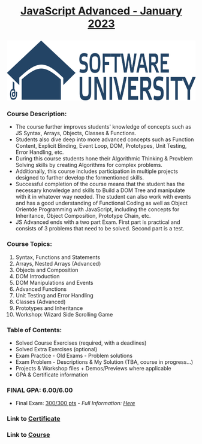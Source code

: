 <html>
<body>

# <p align="center"><a href="https://softuni.bg/trainings/3961/js-advanced-january-2023"> JavaScript Advanced - January 2023 </a><p>

<a href="https://softuni.bg/">
<img src="https://raw.githubusercontent.com/mirokrastanov/Software-Engineering-SoftUni/main/miscellaneous/softuni-banner.png" alt="softuni-banner" width="1218" height="160">
</a>

</body>
</html>

### Course Description:
- The course further improves students' knowledge of concepts such as JS Syntax, Arrays, Objects, Classes & Functions. 
- Students also dive deep into more advanced concepts such as Function Content, Explicit Binding, Event Loop, DOM, Prototypes, Unit Testing, Error Handling, etc.
- During this course students hone their Algorithmic Thinking & Provblem Solving skills by creating Algorithms for complex problems.
- Additionally, this course includes participation in multiple projects designed to further develop the formentioned skills.
- Successful completion of the course means that the student has the necessary knowledge and skills to Build a DOM Tree and manipulate with it in whatever way needed. The student can also work with events and has a good understanding of Functional Coding as well as Object Orientde Programming with JavaScript, including the concepts for Inheritance, Object Composition, Prototype Chain, etc.
- JS Advanced ends with a two part Exam. First part is practical and consists of 3 problems that need to be solved. Second part is a test.

### Course Topics:
1. Syntax, Functions and Statements
2. Arrays, Nested Arrays (Advanced)
3. Objects and Composition
4. DOM Introduction
5. DOM Manipulations and Events
6. Advanced Functions
7. Unit Testing and Error Handling
8. Classes (Advanced)
9. Prototypes and Inheritance
10. Workshop: Wizard Side Scrolling Game

### Table of Contents:
- Solved Course Exercises (required, with a deadlines)
- Solved Extra Exercises (optional)
- Exam Practice - Old Exams - Problem solutions
- Exam Problem - Descriptions & My Solution (TBA, course in progress...)
- Projects & Workshop files + Demos/Previews where applicable
- GPA & Certificate information

### FINAL GPA: 6.00/6.00 
- Final Exam: <a href="https://i.imgur.com/csPYCZi.png">300/300 pts</a> <i> - Full Information: <a href="https://github.com/mirokrastanov/Software-Engineering-SoftUni/tree/main/softuni-js-advanced/final-exam">Here</a></i>


### Link to <a href="https://softuni.bg/Certificates/Details/160014/409ec459">Certificate</a>
### Link to <a href="https://softuni.bg/trainings/3961/js-advanced-january-2023">Course</a>

